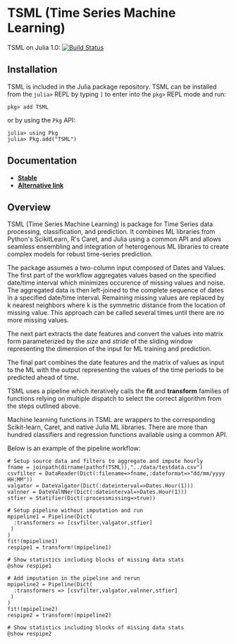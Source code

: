 # TSML (Time Series Machine Learning)

TSML on Julia 1.0: [![Build Status](https://travis-ci.org/ppalmes/TSML.jl.svg?branch=master)](https://travis-ci.org/ppalmes/TSML.jl)

## Installation
TSML is included in the Julia package repository. TSML can be installed from the `julia>` REPL by typing
`]` to enter into the `pkg>` REPL mode and run:

```
pkg> add TSML
```

or by using the `Pkg` API:

```
julia> using Pkg
julia> Pkg.add("TSML")
```

## Documentation
- [**Stable**](https://ibm.github.io/TSML.jl/)
- [**Alternative link**](https://ibm.github.io/TSML.jl/docs/build/)

## Overview

TSML (Time Series Machine Learning) is package for Time Series data processing, classification, and prediction. It combines ML libraries from Python's ScikitLearn, R's Caret, and Julia using a common API and allows seamless ensembling and integration of heterogenous ML libraries to create complex models for robust time-series prediction.

The package assumes a two-column input composed of Dates and Values. The first part of the workflow aggregates values based on the specified date/time interval which minimizes occurence of missing values and noise. The aggregated data is then left-joined to the complete sequence of dates in a specified date/time interval. Remaining missing values are replaced by k nearest neighbors where k is the symmetric distance from the location of missing value. This approach can be called several times until there are no more missing values.

The next part extracts the date features and convert the values into matrix form parameterized by the _size_ and _stride_ of the sliding window representing the dimension of the input for ML training and prediction.

The final part combines the date features and the matrix of values as input to the ML with the output representing the values of the time periods to be predicted ahead of time.

TSML uses a pipeline which iteratively calls the __fit__ and __transform__ families of functions relying on multiple dispatch to select the correct algorithm from the steps outlined above.

Machine learning functions in TSML are wrappers to the corresponding Scikit-learn, Caret, and native Julia ML libraries. There are more than hundred classifiers and regression functions available using a common API. 

Below is an example of the pipeline workflow: 

```
# Setup source data and filters to aggregate and impute hourly
fname = joinpath(dirname(pathof(TSML)),"../data/testdata.csv")
csvfilter = DataReader(Dict(:filename=>fname,:dateformat=>"dd/mm/yyyy HH:MM"))
valgator = DateValgator(Dict(:dateinterval=>Dates.Hour(1)))
valnner = DateValNNer(Dict(:dateinterval=>Dates.Hour(1)))
stfier = Statifier(Dict(:processmissing=>true))
```

```
# Setup pipeline without imputation and run
mpipeline1 = Pipeline(Dict(
  :transformers => [csvfilter,valgator,stfier]
 )
)
fit!(mpipeline1)
respipe1 = transform!(mpipeline1)

# Show statistics including blocks of missing data stats
@show respipe1
```

```
# Add imputation in the pipeline and rerun
mpipeline2 = Pipeline(Dict(
  :transformers => [csvfilter,valgator,valnner,stfier]
 )
)
fit!(mpipeline2)
respipe2 = transform!(mpipeline2)

# Show statistics including blocks of missing data stats
@show respipe2
```
